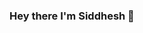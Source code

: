 ### Hey there I'm Siddhesh 👋

<!--
**patilsiddhesh/patilsiddhesh** is a ✨ _special_ ✨ repository because its `README.md` (this file) appears on your GitHub profile.


<h3> 👨🏻‍💻 &nbsp;About Me </h3>

- Android Engineer at Paytm Insider
- Works on Paytm's consumer and business apps
- Loves Android & Kotlin
- Organizes Kotlin Mumbai, Google community lead
- Know More at ![Siddroid.com](https://siddroid.com)


<br/>

<a href="https://github.com/patilsiddhesh">
  <img height="180em" src="https://github-readme-stats.vercel.app/api?username=patilsiddhesh&theme=buefy&show_icons=true" />
  <img height="180em" src="https://github-readme-stats.vercel.app/api/top-langs/?username=patilsiddhesh&theme=buefy&layout=compact" />
</a>

<br/>
